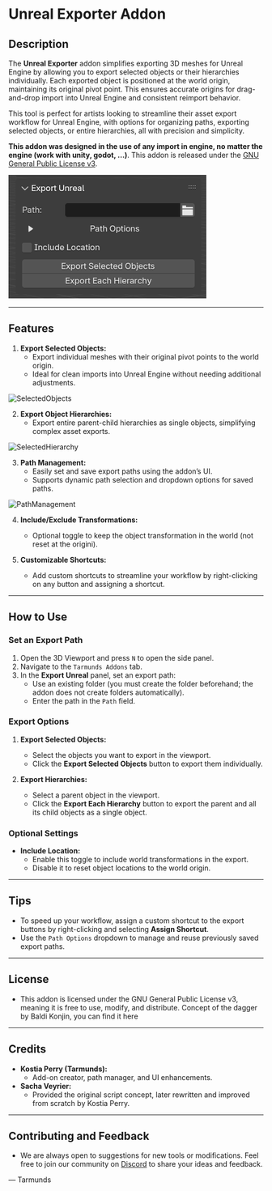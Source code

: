 # Unreal Exporter Addon

## **Description**
The **Unreal Exporter** addon simplifies exporting 3D meshes for Unreal Engine by allowing you to export selected objects or their hierarchies individually. Each exported object is positioned at the world origin, maintaining its original pivot point. This ensures accurate origins for drag-and-drop import into Unreal Engine and consistent reimport behavior.

This tool is perfect for artists looking to streamline their asset export workflow for Unreal Engine, with options for organizing paths, exporting selected objects, or entire hierarchies, all with precision and simplicity.

**This addon was designed in the use of any import in engine, no matter the engine (work with unity, godot, ...)**. This addon is released under the [GNU General Public License v3](https://github.com/Tarmunds/Blender_Unreal_Export_Addon/blob/main/LICENSE).

![BlenderPanel](https://github.com/Tarmunds/Blender_Unreal_Export_Addon/blob/main/Images/Panel_Blender.png)

---

## **Features**
1. **Export Selected Objects:**
   - Export individual meshes with their original pivot points to the world origin.
   - Ideal for clean imports into Unreal Engine without needing additional adjustments.
  
![SelectedObjects](https://github.com/Tarmunds/Blender_Unreal_Export_Addon/blob/main/Images/Selected_Object.gif)

2. **Export Object Hierarchies:**
   - Export entire parent-child hierarchies as single objects, simplifying complex asset exports.
  
![SelectedHierarchy](https://github.com/Tarmunds/Blender_Unreal_Export_Addon/blob/main/Images/Selected_Hierarchy.gif)

3. **Path Management:**
   - Easily set and save export paths using the addon’s UI.
   - Supports dynamic path selection and dropdown options for saved paths.
  
![PathManagement](https://github.com/Tarmunds/Blender_Unreal_Export_Addon/blob/main/Images/Saved_Path.gif)

4. **Include/Exclude Transformations:**
   - Optional toggle to keep the object transformation in the world (not reset at the origini).

5. **Customizable Shortcuts:**
   - Add custom shortcuts to streamline your workflow by right-clicking on any button and assigning a shortcut.

---

## **How to Use**
### **Set an Export Path**
1. Open the 3D Viewport and press `N` to open the side panel.
2. Navigate to the `Tarmunds Addons` tab.
3. In the **Export Unreal** panel, set an export path:
   - Use an existing folder (you must create the folder beforehand; the addon does not create folders automatically).
   - Enter the path in the `Path` field.

### **Export Options**
1. **Export Selected Objects:**
   - Select the objects you want to export in the viewport.
   - Click the **Export Selected Objects** button to export them individually.
   
2. **Export Hierarchies:**
   - Select a parent object in the viewport.
   - Click the **Export Each Hierarchy** button to export the parent and all its child objects as a single object.

### **Optional Settings**
- **Include Location:**
  - Enable this toggle to include world transformations in the export.
  - Disable it to reset object locations to the world origin.

---

## **Tips**
- To speed up your workflow, assign a custom shortcut to the export buttons by right-clicking and selecting **Assign Shortcut**.
- Use the `Path Options` dropdown to manage and reuse previously saved export paths.

---

## **License**
- This addon is licensed under the GNU General Public License v3, meaning it is free to use, modify, and distribute. Concept of the dagger by Baldi Konjin, you can find it here

---

## **Credits**
- **Kostia Perry (Tarmunds):**
  - Add-on creator, path manager, and UI enhancements.
- **Sacha Veyrier:**
  - Provided the original script concept, later rewritten and improved from scratch by Kostia Perry.

---

## **Contributing and Feedback**
- We are always open to suggestions for new tools or modifications. Feel free to join our community on [Discord](https://discord.gg/h39W5s5ZbQ) to share your ideas and feedback.

— Tarmunds

